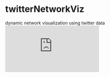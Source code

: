 # twitterNetworkViz
dynamic network visualization using twitter data
![Final presentation deck](https://github.com/xoxoaseka/ssn/blob/master/atozFinal.pdf?raw=true)
